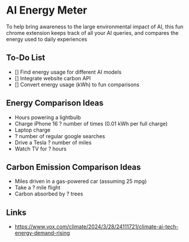 # AI Energy Meter
To help bring awareness to the large environmental impact of AI, this fun chrome extension keeps track of all your AI queries, and compares the energy used to daily experiences

## To-Do List
- [] Find energy usage for different AI models
- [] Integrate website carbon API
- [] Convert energy usage (kWh) to fun comparisons

## Energy Comparison Ideas
- Hours powering a lightbulb 
- Charge iPhone 16 ? number of times (0.01 kWh per full charge)
- Laptop charge
- ? number of regular google searches
- Drive a Tesla ? number of miles
- Watch TV for ? hours

## Carbon Emission Comparison Ideas
- Miles driven in a gas-powered car (assuming 25 mpg)
- Take a ? mile flight
- Carbon absorbed by ? trees

## Links
- https://www.vox.com/climate/2024/3/28/24111721/climate-ai-tech-energy-demand-rising 


